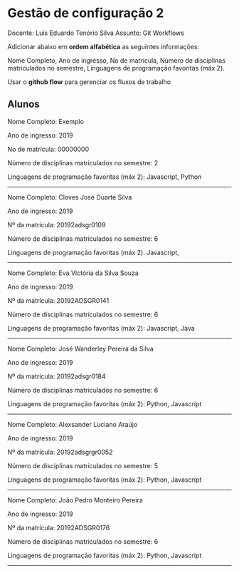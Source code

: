 # Gestão de configuração 2

Docente: Luís Eduardo Tenório Silva
Assunto: Git Workflows

Adicionar abaixo em **ordem alfabética** as seguintes informações:

Nome Completo, Ano de ingresso, No de matrícula, Número de disciplinas matriculados no semestre, Linguagens de programação favoritas (máx 2).

Usar o **github flow** para gerenciar os fluxos de trabalho

## Alunos

Nome Completo: Exemplo

Ano de ingresso: 2019 

No de matrícula: 00000000 

Número de disciplinas matriculados no semestre: 2

Linguagens de programação favoritas (máx 2): Javascript, Python

-----------------------------------------

Nome Completo: Cloves José Duarte Silva

Ano de ingresso: 2019

Nº da matrícula: 20192adsgr0109

Número de disciplinas matriculados no semestre: 6

Linguagens de programação favoritas (máx 2): Javascript,

--------------------------------------------

Nome Completo: Eva Victória da Silva Souza

Ano de ingresso: 2019

Nº da matrícula: 20192ADSGR0141

Número de disciplinas matriculados no semestre: 6

Linguagens de programação favoritas (máx 2): Javascript, Java

--------------------------------------------

Nome Completo: José Wanderley Pereira da Silva

Ano de ingresso: 2019

Nº da matrícula: 20192adsgr0184

Número de disciplinas matriculados no semestre: 6

Linguagens de programação favoritas (máx 2): Python, Javascript

--------------------------------------------

Nome Completo: Alexsander Luciano Araújo

Ano de ingresso: 2019

Nº da matrícula: 20192adsgrgr0052

Número de disciplinas matriculados no semestre: 5

Linguagens de programação favoritas (máx 2): Python, Javascript

--------------------------------------------

Nome Completo: João Pedro Monteiro Pereira

Ano de ingresso: 2019

Nº da matrícula: 20192ADSGR0176

Número de disciplinas matriculados no semestre: 6

Linguagens de programação favoritas (máx 2): Python, Javascript

--------------------------------------------